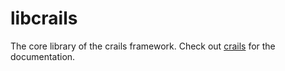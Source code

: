 # libcrails

The core library of the crails framework. Check out [crails](https://github.com/crails-framework/crails) for the documentation.
